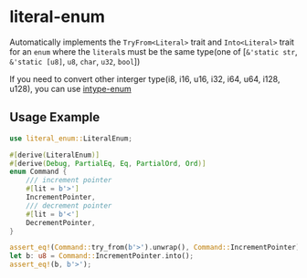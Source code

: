 # literal-enum

Automatically implements the `TryFrom<Literal>` trait and `Into<Literal>` trait for an `enum` where the `literal`s must be the same type(one of [`&'static str`, `&'static [u8]`, `u8`, `char`, `u32`, `bool`])

If you need to convert other interger type(i8, i16, u16, i32, i64, u64, i128, u128), you can use [intype-enum](https://crates.io/crates/inttype-enum)

## Usage Example

```rust
use literal_enum::LiteralEnum;

#[derive(LiteralEnum)]
#[derive(Debug, PartialEq, Eq, PartialOrd, Ord)]
enum Command {
    /// increment pointer
    #[lit = b'>']
    IncrementPointer,
    /// decrement pointer
    #[lit = b'<']
    DecrementPointer,
}

assert_eq!(Command::try_from(b'>').unwrap(), Command::IncrementPointer);
let b: u8 = Command::IncrementPointer.into();
assert_eq!(b, b'>');
```


